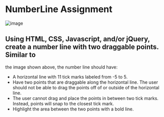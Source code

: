 # NumberLine Assignment

![image](https://user-images.githubusercontent.com/94421867/177653720-073d546f-6e33-4b63-9ffb-9b61e9c2f486.png)

## Using HTML, CSS, Javascript, and/or jQuery, create a number line with two draggable points. Similar to
the image shown above, the number line should have:
- A horizontal line with 11 tick marks labeled from -5 to 5.
- Have two points that are draggable along the horizontal line. The user should not be able to
drag the points off of or outside of the horizontal line.
- The user cannot drag and place the points in between two tick marks. Instead, points will snap
to the closest tick mark.
- Highlight the area between the two points with a bold line.